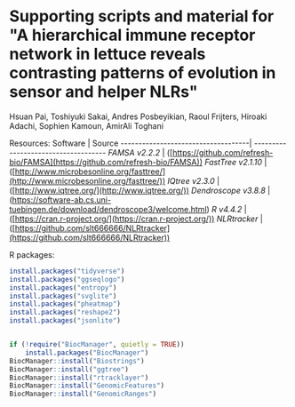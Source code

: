 # Supporting scripts and material for "A hierarchical immune receptor network in lettuce reveals contrasting patterns of evolution in sensor and helper NLRs"

Hsuan Pai, Toshiyuki Sakai, Andres Posbeyikian, Raoul Frijters, Hiroaki Adachi, Sophien Kamoun, AmirAli Toghani


Resources:
Software                            | Source
------------------------------------| ------------------------------------
*FAMSA v2.2.2*                      | ([https://github.com/refresh-bio/FAMSA](https://github.com/refresh-bio/FAMSA))
*FastTree v2.1.10*                  | ([http://www.microbesonline.org/fasttree/](http://www.microbesonline.org/fasttree/))
*IQtree v2.3.0*                    | ([http://www.iqtree.org/](http://www.iqtree.org/))
*Dendroscope v3.8.8*                | (https://software-ab.cs.uni-tuebingen.de/download/dendroscope3/welcome.html)
*R v4.4.2*                          | ([https://cran.r-project.org/](https://cran.r-project.org/))
*NLRtracker*                        | ([https://github.com/slt666666/NLRtracker](https://github.com/slt666666/NLRtracker))



R packages:
```R
install.packages("tidyverse")
install.packages("ggseqlogo")
install.packages("entropy")
install.packages("svglite")
install.packages("pheatmap")
install.packages("reshape2")
install.packages("jsonlite")


if (!require("BiocManager", quietly = TRUE))
    install.packages("BiocManager")
BiocManager::install("Biostrings")
BiocManager::install("ggtree")
BiocManager::install("rtracklayer")
BiocManager::install("GenomicFeatures")
BiocManager::install("GenomicRanges")

```
